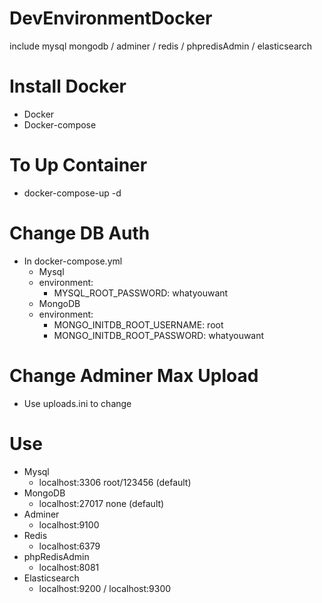 # DevEnvironmentDocker
include mysql mongodb / adminer / redis / phpredisAdmin / elasticsearch

# Install Docker
 - Docker
 - Docker-compose

# To Up Container
 - docker-compose-up -d

# Change DB Auth
 - In docker-compose.yml
   - Mysql
   - environment:
       - MYSQL_ROOT_PASSWORD: whatyouwant
   - MongoDB
   - environment:
       -  MONGO_INITDB_ROOT_USERNAME: root
       -  MONGO_INITDB_ROOT_PASSWORD: whatyouwant

# Change Adminer Max Upload
 - Use uploads.ini to change

# Use
 - Mysql         
   - localhost:3306   root/123456 (default)
 - MongoDB       
   - localhost:27017  none        (default)
 - Adminer       
   - localhost:9100
 - Redis         
   - localhost:6379
 - phpRedisAdmin 
   - localhost:8081
 - Elasticsearch 
   - localhost:9200 / localhost:9300
